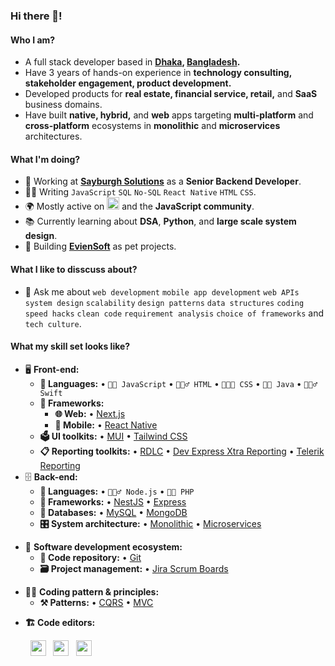 ### Hi there 👋!

#### Who I am?
- A full stack developer based in **[Dhaka](https://en.wikipedia.org/wiki/Dhaka), [Bangladesh](https://en.wikipedia.org/wiki/Bangladesh).** 
- Have 3 years of hands-on experience in **technology consulting, stakeholder engagement, product development.**
- Developed products for **real estate, financial service, retail,** and **SaaS** business domains.
- Have built **native, hybrid,** and **web** apps targeting **multi-platform** and **cross-platform** ecosystems in **monolithic** and **microservices** architectures.

#### What I'm doing?
- 🏢 Working at **[Sayburgh Solutions](https://sayburgh.com/)** as a **Senior Backend Developer**.
- 👨‍💻 Writing `JavaScript` `SQL` `No-SQL` `React Native` `HTML` `CSS`.
- 🌍 Mostly active on <a href="https://www.linkedin.com/in/asif-estiak"><img src="https://cdn-icons-png.flaticon.com/512/174/174857.png" height=20></a> <!--[LinkedIn](https://www.linkedin.com/in/asif-estiak)--> and the **JavaScript community**.
- 📚 Currently learning about **DSA**, **Python**, and **large scale system design**.
- 🥰 Building **[EvienSoft](https://www.eviensoft.com/)** as pet projects.

#### What I like to disscuss about? 
- 💬 Ask me about `web development` `mobile app development` `web APIs` `system design` `scalability` `design patterns` `data structures` `coding speed hacks` `clean code` `requirement analysis` `choice of frameworks` and `tech culture`.

#### What my skill set looks like?
- 🖥 **Front-end:** 
  - **📜 Languages:** • `🧙🏻 JavaScript` • `🧚🏻‍♂️ HTML` • `👨🏻‍🎨 CSS` • `👨‍🔧 Java` • `🧚🏻‍♂️ Swift`
  - **🔬 Frameworks:**
    - **🌐 Web:** • [Next.js](https://nextjs.org/)
    - **📱 Mobile:** • [React Native](https://reactnative.dev/)
  - **🗳 UI toolkits:** • [MUI](https://mui.com/) • [Tailwind CSS](https://tailwindcss.com/)
  - **📋 Reporting toolkits:** • [RDLC](https://docs.fileformat.com/reporting/rdlc/#:~:text=(.rdlc)%20Files-,What%20is%20an%20RDLC%20file%3F,used%20to%20create%20these%20files.) • [Dev Express Xtra Reporting](https://docs.devexpress.com/XtraReports/2162/reporting) • [Telerik Reporting](https://www.telerik.com/products/reporting.aspx)
- 🗄️ **Back-end:**
  - **📜 Languages:** • `🧙🏻‍♂️ Node.js` • `👨‍🏭 PHP`
  - **🔭 Frameworks:** • [NestJS](https://nestjs.com/) • [Express](https://expressjs.com/)
  - **💾 Databases:** • [MySQL](https://www.mysql.com/) • [MongoDB](https://www.mongodb.com/)
  - **🎛 System architecture:** • [Monolithic](https://microservices.io/patterns/monolithic.html) • [Microservices](https://microservices.io/patterns/microservices.html)
<!--   - **🔌 Communication protocols:** • [REST](https://docs.microsoft.com/en-us/azure/architecture/best-practices/api-design) • [SignalR](https://dotnet.microsoft.com/en-us/apps/aspnet/signalr) • [RabbitMQ](https://www.rabbitmq.com/) • [TCP/IP](https://www.techtarget.com/searchnetworking/definition/TCP-IP) • [Web Socket](https://developer.mozilla.org/en-US/docs/Web/API/WebSockets_API) -->
- 🎡 **Software development ecosystem:**
  - **📁 Code repository:** • [Git](https://git-scm.com/)
  - **🗃 Project management:** • [Jira Scrum Boards](https://www.atlassian.com/software/jira/features/scrum-boards)
<!--   - **🗂 CI/CD:** • [IIS](https://www.iis.net/) • [Azure Pipelines](https://azure.microsoft.com/en-us/services/devops/pipelines/) • [Github Actions](https://github.com/features/actions) • [Github Pages](https://pages.github.com/) -->
- 🧙‍♂️ **Coding pattern & principles:**
  - **⚒ Patterns:**  • [CQRS](https://en.wikipedia.org/wiki/Command%E2%80%93query_separation#Command_Query_Responsibility_Separation) • [MVC](https://en.wikipedia.org/wiki/Model%E2%80%93view%E2%80%93controller)
<!--   - **🗜 Principles:** • [DRY](https://en.wikipedia.org/wiki/Don%27t_repeat_yourself#:~:text=%22Don%27t%20repeat%20yourself%22,data%20normalization%20to%20avoid%20redundancy.) • [ACID](https://en.wikipedia.org/wiki/ACID) • [DDD](https://en.wikipedia.org/wiki/Domain-driven_design) • [SOLID](https://www.digitalocean.com/community/conceptual_articles/s-o-l-i-d-the-first-five-principles-of-object-oriented-design) -->
<!--   - **🕹 Frameworks:** • [.NET 6](https://dotnet.microsoft.com/en-us/download/dotnet/6.0) • [.NET Core 3.1](https://dotnet.microsoft.com/en-us/download/dotnet/3.1) • [.NET Standard 2.0](https://docs.microsoft.com/en-us/dotnet/standard/net-standard?tabs=net-standard-1-0) • [.NET Framework 4.8](https://dotnet.microsoft.com/en-us/download/dotnet-framework/net48) • [Entity Framework](https://docs.microsoft.com/en-us/ef/) -->

- **🏗️ Code editors:**

    &nbsp;&nbsp;<a href="https://code.visualstudio.com/"><img src="https://seeklogo.com/images/V/visual-studio-code-logo-449D71944F-seeklogo.com.png" height=25></a> &nbsp; <a href="https://developer.android.com/studio"><img src="https://upload.wikimedia.org/wikipedia/commons/9/92/Android_Studio_Trademark.svg" height=25></a> &nbsp; <a href="https://developer.apple.com/xcode/"><img src="https://upload.wikimedia.org/wikipedia/en/5/56/Xcode_14_icon.png" height=25></a>




















<!-- # [Asif Estiak](https://www.linkedin.com/in/asif-estiak/) | Jr. MERN Stack Web Developer
#### I'm passionate and progress focused Jr. MERN Stack Web Developer.
## Technology Summary
✓ __Proficient:__ React.JS, JavaScript, ES6, Material-UI, SPA, Bootstrap, React Bootstrap, HTML5, CSS3, SASS.

✓ __Comfortable:__ Node.js, Express.js, REST API, MongoDB, Firebase, Heroku, Netlify.

✓ __Familiar:__ Different payment gateways, AngularJS, React Router DOM, TypeScript, AWS.

✓ __Tools:__ Git, Chrome DevTools, VS Code, Postman, Figma, Adobe XD.

✓ __Concepts:__ Problem solving, OOP, Data structure, Algorithm.

[![Asif's GitHub stats](https://github-readme-stats.vercel.app/api?username=asif-ae&show_owner=true&show_icons=true&hide=contribs,prs)](https://github.com/asif-ae/github-readme-stats)
[![Top Langs](https://github-readme-stats.vercel.app/api/top-langs/?username=asif-ae&layout=compact)](https://github.com/asif-ae/github-readme-stats) -->
